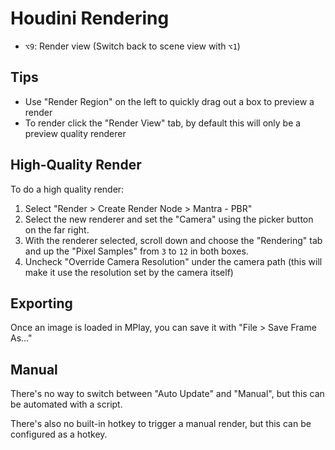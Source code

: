 # Houdini Rendering

- `⌥9`: Render view (Switch back to scene view with `⌥1`)

## Tips

- Use "Render Region" on the left to quickly drag out a box to preview a render
- To render click the "Render View" tab, by default this will only be a preview quality renderer

## High-Quality Render

To do a high quality render:

1. Select "Render > Create Render Node > Mantra - PBR"
2. Select the new renderer and set the "Camera" using the picker button on the far right.
3. With the renderer selected, scroll down and choose the "Rendering" tab and up the "Pixel Samples" from `3` to `12` in both boxes.
4. Uncheck "Override Camera Resolution" under the camera path (this will make it use the resolution set by the camera itself)

## Exporting

Once an image is loaded in MPlay, you can save it with "File > Save Frame As..."

## Manual

There's no way to switch between "Auto Update" and "Manual", but this can be automated with a script.

There's also no built-in hotkey to trigger a manual render, but this can be configured as a hotkey.
